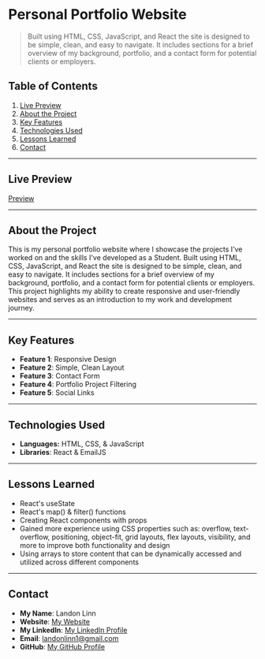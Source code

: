 # Personal Portfolio Website

> Built using HTML, CSS, JavaScript, and React the site is designed to be simple, clean, and easy to navigate. It includes sections for a brief overview of my background, portfolio, and a contact form for potential clients or employers.

## Table of Contents

1. [Live Preview](#live-preview)
2. [About the Project](#about-the-project)
3. [Key Features](#key-features)
4. [Technologies Used](#technologies-used)
5. [Lessons Learned](#lessons-learned)
6. [Contact](#contact)

---

## Live Preview

[Preview](https://www.landonlinn.com)

---

## About the Project

This is my personal portfolio website where I showcase the projects I’ve worked on and the skills I've developed as a Student. Built using HTML, CSS, JavaScript, and React the site is designed to be simple, clean, and easy to navigate. It includes sections for a brief overview of my background, portfolio, and a contact form for potential clients or employers. This project highlights my ability to create responsive and user-friendly websites and serves as an introduction to my work and development journey.

---

## Key Features

- **Feature 1**: Responsive Design
- **Feature 2**: Simple, Clean Layout
- **Feature 3**: Contact Form
- **Feature 4**: Portfolio Project Filtering
- **Feature 5**: Social Links

---

## Technologies Used

- **Languages:** HTML, CSS, & JavaScript
- **Libraries**: React & EmailJS

---

## Lessons Learned

- React's useState
- React's map() & filter() functions
- Creating React components with props
- Gained more experience using CSS properties such as: overflow, text-overflow, positioning, object-fit, grid layouts, flex layouts, visibility, and more to improve both functionality and design
- Using arrays to store content that can be dynamically accessed and utilized across different components

---

## Contact

- **My Name**: Landon Linn
- **Website**: [My Website](https://www.landonlinn.com/)
- **My LinkedIn**: [My LinkedIn Profile](https://www.linkedin.com/in/landon-linn/)
- **Email**: landonlinn1@gmail.com
- **GitHub**: [My GitHub Profile](https://github.com/LandonLinn)
